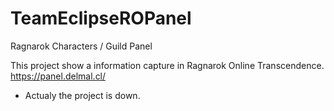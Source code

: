 # TeamEclipseROPanel
Ragnarok Characters / Guild Panel

This project show a information capture in Ragnarok Online Transcendence. https://panel.delmal.cl/
* Actualy the project is down.
